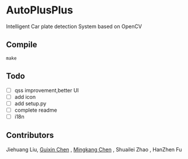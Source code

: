 # AutoPlusPlus

Intelligent Car plate detection System based on OpenCV

## Compile

```
make
```

## Todo

- [ ] qss improvement,better UI
- [ ] add icon
- [ ] add setup.py
- [ ] complete readme
- [ ] i18n

## Contributors

Jiehuang Liu, [Guixin Chen](https://github.com/josedelinux) ,  [Mingkang  Chen](https://github.com/jarvis618) , Shuailei Zhao ,  HanZhen Fu
